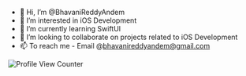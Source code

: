 - 👋 Hi, I’m @BhavaniReddyAndem
- 👀 I’m interested in iOS Development
- 🌱 I’m currently learning SwiftUI
- 💞️ I’m looking to collaborate on projects related to iOS Development
- 📫 To reach me - Email @bhavanireddyandem@gmail.com

![Profile View Counter](https://komarev.com/ghpvc/?username=BhavaniReddyAndem)
